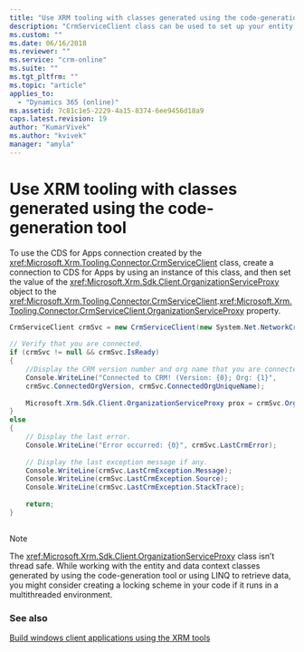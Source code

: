 ```yaml
---
title: "Use XRM tooling with classes generated using the code-generation tool (Common Data Service for Apps)| Microsoft Docs"
description: "CrmServiceClient class can be used to set up your entity and data context classes by using the code-generation tool. The sample shows how to create a connection to CDS for Apps by using an instance of this class, and then set the value of the OrganizationServiceProxy object to the CrmServiceClient.OrganizationServiceProxy property"
ms.custom: ""
ms.date: 06/16/2018
ms.reviewer: ""
ms.service: "crm-online"
ms.suite: ""
ms.tgt_pltfrm: ""
ms.topic: "article"
applies_to: 
  - "Dynamics 365 (online)"
ms.assetid: 7c81c1e5-2229-4a15-8374-6ee9456d18a9
caps.latest.revision: 19
author: "KumarVivek"
ms.author: "kvivek"
manager: "amyla"
---
```

# Use XRM tooling with classes generated using the code-generation tool

<!-- TODO:
The <xref:Microsoft.Xrm.Tooling.Connector> assembly doesn’t directly provide interfaces for the entity and data context classes generated using the code-generation tool. However, you can use the CDS for Apps connection created by the <xref:Microsoft.Xrm.Tooling.Connector.CrmServiceClient> class to set up your entity and data context classes by using the code-generation tool. More information: [Create Early Bound Entity Classes with the Code Generation Tool (CrmSvcUtil.exe)](../org-service/create-early-bound-entity-classes-code-generation-tool.md) -->
  
 To use the CDS for Apps connection created by the <xref:Microsoft.Xrm.Tooling.Connector.CrmServiceClient> class, create a connection to CDS for Apps by using an instance of this class, and then set the value of the <xref:Microsoft.Xrm.Sdk.Client.OrganizationServiceProxy> object to the <xref:Microsoft.Xrm.Tooling.Connector.CrmServiceClient>.<xref:Microsoft.Xrm.Tooling.Connector.CrmServiceClient.OrganizationServiceProxy> property.  
  
```csharp  
CrmServiceClient crmSvc = new CrmServiceClient(new System.Net.NetworkCredential("<UserName>", "<Password>",“<Domain>”),"<Server>", "<Port>", "<OrgName>");  
  
// Verify that you are connected.  
if (crmSvc != null && crmSvc.IsReady)  
{  
    //Display the CRM version number and org name that you are connected to  
    Console.WriteLine("Connected to CRM! (Version: {0}; Org: {1}",   
    crmSvc.ConnectedOrgVersion, crmSvc.ConnectedOrgUniqueName);  
  
    Microsoft.Xrm.Sdk.Client.OrganizationServiceProxy prox = crmSvc.OrganizationServiceProxy;   
}  
else  
{  
    // Display the last error.  
    Console.WriteLine("Error occurred: {0}", crmSvc.LastCrmError);  
  
    // Display the last exception message if any.  
    Console.WriteLine(crmSvc.LastCrmException.Message);  
    Console.WriteLine(crmSvc.LastCrmException.Source);  
    Console.WriteLine(crmSvc.LastCrmException.StackTrace);  
  
    return;  
}  
  
```  
  
> [!NOTE]
>  The <xref:Microsoft.Xrm.Sdk.Client.OrganizationServiceProxy> class isn’t thread safe. While working with the entity and data context classes generated by using the code-generation tool or using LINQ to retrieve data, you might consider creating a locking scheme in your code if it runs in a multithreaded environment.  
  
### See also  

<!-- TODO:
[Use the IOrganizationService Web Service to Read and Write Data or Metadata](../org-service/use-organization-service-read-write-data-metadata.md)<br /> -->
[Build windows client applications using the XRM tools](../build-windows-client-applications-xrm-tools.md)
